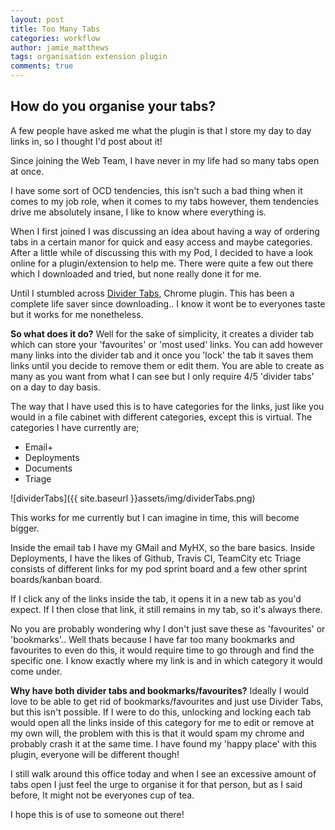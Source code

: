 ```yaml
---
layout: post
title: Too Many Tabs
categories: workflow
author: jamie_matthews
tags: organisation extension plugin
comments: true
---
```


## How do you organise your tabs?

A few people have asked me what the plugin is that I store my day to day links in, so I thought I'd post about it!

Since joining the Web Team, I have never in my life had so many tabs open at once.

I have some sort of OCD tendencies, this isn't such a bad thing when it comes to my job role, when it comes to my tabs however, them tendencies drive me absolutely insane, I like to know where everything is.

When I first joined I was discussing an idea about having a way of ordering tabs in a certain manor for quick and easy access and maybe categories. After a little while of discussing this with my Pod, I decided to have a look online for a plugin/extension to help me. There were quite a few out there which I downloaded and tried, but none really done it for me.

Until I stumbled across [Divider Tabs](https://chrome.google.com/webstore/detail/divider-tabs/mpbblhoepkmpgalgppdoahgeoknmjgpc?hl=en), Chrome plugin. This has been a complete life saver since downloading.. I know it wont be to everyones taste but it works for me nonetheless. 

**So what does it do?**
Well for the sake of simplicity, it creates a divider tab which can store your 'favourites' or 'most used' links. You can add however many links into the divider tab and it once you 'lock' the tab it saves them links until you decide to remove them or edit them.
You are able to create as many as you want from what I can see but I only require 4/5 'divider tabs' on a day to day basis.

The way that I have used this is to have categories for the links, just like you would in a file cabinet with different categories, except this is virtual. 
The categories I have currently are; 
- Email+
- Deployments
- Documents
- Triage

![dividerTabs]({{ site.baseurl }}assets/img/dividerTabs.png)

This works for me currently but I can imagine in time, this will become bigger.

Inside the email tab I have my GMail and MyHX, so the bare basics.
Inside Deployments, I have the likes of Github, Travis CI, TeamCity etc
Triage consists of different links for my pod sprint board and a few other sprint boards/kanban board.

If I click any of the links inside the tab, it opens it in a new tab as you'd expect.
If I then close that link, it still remains in my tab, so it's always there.

No you are probably wondering why I don't just save these as 'favourites' or 'bookmarks'.. Well thats because I have far too many bookmarks and favourites to even do this, it would require time to go through and find the specific one. 
I know exactly where my link is and in which category it would come under. 

**Why have both divider tabs and bookmarks/favourites?**
Ideally I would love to be able to get rid of bookmarks/favourites and just use Divider Tabs, but this isn't possible. If I were to do this, unlocking and locking each tab would open all the links inside of this category for me to edit or remove at my own will, the problem with this is that it would spam my chrome and probably crash it at the same time. 
I have found my 'happy place' with this plugin, everyone will be different though!

I still walk around this office today and when I see an excessive amount of tabs open I just feel the urge to organise it for that person, but as I said before, It might not be everyones cup of tea.

I hope this is of use to someone out there!
